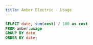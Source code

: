 ```yaml
---
title: Amber Electric - Usage 
---
```


```sql costPerDay
SELECT date, sum(cost) / 100 as cost
FROM amber.usage
GROUP BY date
ORDER BY date;
```

<BarChart
    data={costPerDay}
    title="Cost per day"
    x=date
    y=cost
/>